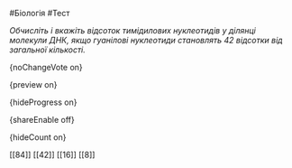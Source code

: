#Біологія #Тест

*Обчисліть і вкажіть відсоток тимідилових нуклеотидів у ділянці молекули ДНК, якщо гуанілові нуклеотиди становлять 42 відсотки від загальної кількості.*

{noChangeVote on}

{preview on}

{hideProgress on}

{shareEnable off}

{hideCount on}

[[84]]
[[42]]
[[16]]
[[8]]
